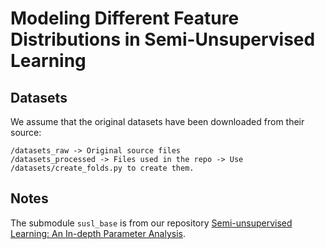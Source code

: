 # Modeling Different Feature Distributions in Semi-Unsupervised Learning

## Datasets
We assume that the original datasets have been downloaded from their source:
```
/datasets_raw -> Original source files
/datasets_processed -> Files used in the repo -> Use /datasets/create_folds.py to create them.
```

## Notes
The submodule `susl_base` is from our repository [Semi-unsupervised Learning: An In-depth Parameter Analysis](https://github.com/LSX-UniWue/SuSL-in-depth).
